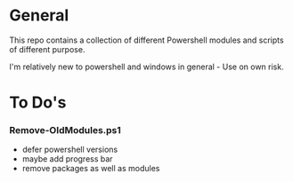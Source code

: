 # General

This repo contains a collection of different Powershell modules and scripts of different purpose.

I'm relatively new to powershell and windows in general - Use on own risk.

# To Do's

### Remove-OldModules.ps1

- defer powershell versions
- maybe add progress bar
- remove packages as well as modules
